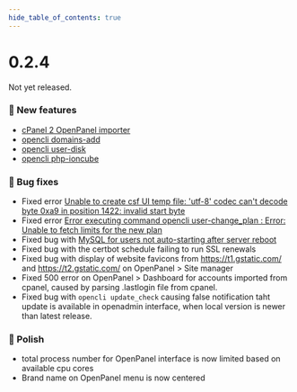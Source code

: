 ```yaml
--- 
hide_table_of_contents: true
---
```



# 0.2.4

Not yet released.




### 🚀 New features
- [cPanel 2 OpenPanel importer](/docs/articles/transfers/import-cpanel-backup-to-openpanel/)
- [opencli domains-add](https://dev.openpanel.co/cli/commands.html#Add-Domain-to-User)
- [opencli user-disk](https://dev.openpanel.co/cli/commands.html#View-disk-usage-for-user)
- [opencli php-ioncube](https://dev.openpanel.co/cli/commands.html#Enable-ioncube-loader)


### 🐛 Bug fixes
- Fixed error [Unable to create csf UI temp file: 'utf-8' codec can't decode byte 0xa9 in position 1422: invalid start byte](https://github.com/stefanpejcic/OpenPanel/issues/152)
- Fixed error [Error executing command opencli user-change_plan : Error: Unable to fetch limits for the new plan](https://community.openpanel.co/d/79-an-error-occurred-while-attempting-to-upgrade-the-hosting-plan)
- Fixed bug with [MySQL for users not auto-starting after server reboot](https://community.openpanel.co/d/77-bug-mysql-for-users-not-auto-starting-after-server-reboot)
- Fixed bug with the certbot schedule failing to run SSL renewals
- Fixed bug with display of website favicons from https://t1.gstatic.com/ and https://t2.gstatic.com/ on OpenPanel > Site manager
- Fixed 500 error on OpenPanel > Dashboard for accounts imported from cpanel, caused by parsing .lastlogin file from cpanel.
- Fixed bug with `opencli update_check` causing false notification taht update is available in openadmin interface, when local version is newer than latest release.


### 💅 Polish
- total process number for OpenPanel interface is now limited based on available cpu cores
- Brand name on OpenPanel menu is now centered
